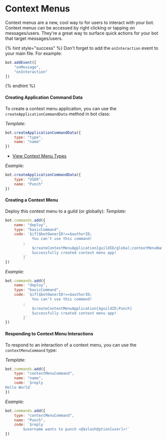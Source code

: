# Context Menus
Context menus are a new, cool way to for users to interact with your bot. Context menus can be accessed by right clicking or tapping on messages/users. They're a great way to surface quick actions for your bot that target messages/users.

{% hint style="success" %}
Don't forget to add the `onInteraction` event to your main file. For example:
```js
bot.addEvent([
    "onMessage",
    "onInteraction"
])
```
{% endhint %}

#### Creating Application Command Data
To create a context menu application, you can use the `createApplicationCommandData` method in bot class:

_Template:_
```js
bot.createApplicationCommandData({
    type: "type",
    name: "name"
})
```
- [View Context Menu Types](/src/typedefs/applicationcommandtypes.md)

_Example:_
```js
bot.createApplicationCommandData({
    type: "USER",
    name: "Punch"
})
```

#### Creating a Context Menu
Deploy this context menu to a guild (or globally):
_Template:_
```javascript
bot.commands.add({
    name: "deploy",
    type: "basicCommand",
    code: `$if[$botOwnerID!==$authorID;
            You can't use this command!
        ;
            $createContextMenuApplication[guildID/global;contextMenuName]
            Successfully created context menu app!
        ]`
})
```

_Example:_
```javascript
bot.commands.add({
    name: "deploy",
    type: "basicCommand",
    code: `$if[$botOwnerID!==$authorID;
            You can't use this command!
        ;
            $createContextMenuApplication[$guildID;Punch]
            Successfully created context menu app!
        ]`
})
```

#### Responding to Context Menu Interactions
To respond to an interaction of a context menu, you can use the `contextMenuCommand` type:

_Template:_
```javascript
bot.commands.add({
    type: "contextMenuCommand",
    name: "name",
    code: `$reply
Hello World`
})
```

_Example:_
```javascript
bot.commands.add({
    type: "contextMenuCommand",
    name: "Punch",
    code: `$reply
        $username wants to punch <@$slashOption[user]>!`
})
```
